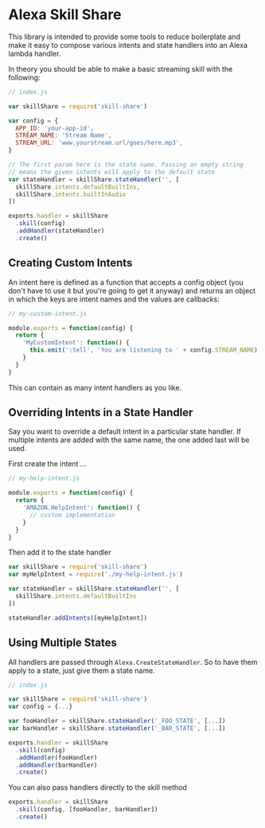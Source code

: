 # Alexa Skill Share

This library is intended to provide some tools to reduce boilerplate and make it easy to compose various intents and state handlers into an Alexa lambda handler.

In theory you should be able to make a basic streaming skill with the following:

```js
// index.js

var skillShare = require('skill-share')

var config = {
  APP_ID: 'your-app-id',
  STREAM_NAME: 'Stream Name',
  STREAM_URL: 'www.yourstream.url/goes/here.mp3',
}

// The first param here is the state name. Passing an empty string
// means the given intents will apply to the default state
var stateHandler = skillShare.stateHandler('', [
  skillShare.intents.defaultBuiltIns,
  skillShare.intents.builtInAudio
])

exports.handler = skillShare
  .skill(config)
  .addHandler(stateHandler)
  .create()
```

## Creating Custom Intents
An intent here is defined as a function that accepts a config object (you don't have to use it but you're going to get it anyway) and returns an object in which the keys are intent names and the values are callbacks:

```js
// my-custom-intent.js

module.exports = function(config) {
  return {
    'MyCustomIntent': function() {
      this.emit(':tell', 'You are listening to ' + config.STREAM_NAME)
    }
  }
}
```
This can contain as many intent handlers as you like.

## Overriding Intents in a State Handler
Say you want to override a default intent in a particular state handler. If multiple intents are added with the same name, the one added last will be used.

First create the intent ...
```js
// my-help-intent.js

module.exports = function(config) {
  return {
    'AMAZON.HelpIntent': function() {
      // custom implementation
    }
  }
}
```

Then add it to the state handler
```js
var skillShare = require('skill-share')
var myHelpIntent = require('./my-help-intent.js')

var stateHandler = skillShare.stateHandler('', [
  skillShare.intents.defaultBuiltIns
])

stateHandler.addIntents([myHelpIntent])
```

## Using Multiple States
All handlers are passed through `Alexa.CreateStateHandler`. So to have them apply to a state, just give them a state name.

```js
// index.js

var skillShare = require('skill-share')
var config = {...}

var fooHandler = skillShare.stateHandler('_FOO_STATE', [...])
var barHandler = skillShare.stateHandler('_BAR_STATE', [...])

exports.handler = skillShare
  .skill(config)
  .addHandler(fooHandler)
  .addHandler(barHandler)
  .create()
```

You can also pass handlers directly to the skill method
```js
exports.handler = skillShare
  .skill(config, [fooHandler, barHandler])
  .create()
```

